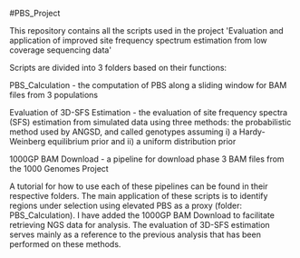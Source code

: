 #PBS_Project

This repository contains all the scripts used in the project 'Evaluation and application of improved site frequency spectrum estimation from low coverage sequencing data'

Scripts are divided into 3 folders based on their functions:

PBS_Calculation - the computation of PBS along a sliding window for BAM files from 3 populations

Evaluation of 3D-SFS Estimation - the evaluation of site frequency spectra (SFS) estimation from simulated data using three methods: the probabilistic method used by ANGSD, and called genotypes assuming i) a Hardy-Weinberg equilibrium prior and ii) a uniform distribution prior

1000GP BAM Download - a pipeline for download phase 3 BAM files from the 1000 Genomes Project

A tutorial for how to use each of these pipelines can be found in their respective folders. The main application of these scripts is to identify regions under selection using elevated PBS as a proxy (folder: PBS_Calculation). I have added the 1000GP BAM Download to facilitate retrieving NGS data for analysis. The evaluation of 3D-SFS estimation serves mainly as a reference to the previous analysis that has been performed on these methods.